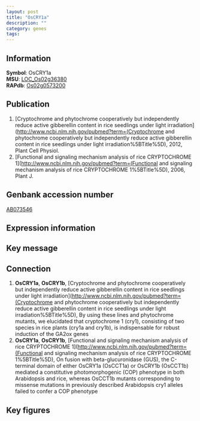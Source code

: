 ```yaml
---
layout: post
title: "OsCRY1a"
description: ""
category: genes
tags: 
---
```


## Information
__Symbol__: OsCRY1a  
__MSU__: [LOC_Os02g36380](http://rice.plantbiology.msu.edu/cgi-bin/ORF_infopage.cgi?orf=LOC_Os02g36380)  
__RAPdb__: [Os02g0573200](http://rapdb.dna.affrc.go.jp/viewer/gbrowse_details/irgsp1?name=Os02g0573200)  

## Publication
1. [Cryptochrome and phytochrome cooperatively but independently reduce active gibberellin content in rice seedlings under light irradiation](http://www.ncbi.nlm.nih.gov/pubmed?term=(Cryptochrome and phytochrome cooperatively but independently reduce active gibberellin content in rice seedlings under light irradiation%5BTitle%5D), 2012, Plant Cell Physiol.
2. [Functional and signaling mechanism analysis of rice CRYPTOCHROME 1](http://www.ncbi.nlm.nih.gov/pubmed?term=(Functional and signaling mechanism analysis of rice CRYPTOCHROME 1%5BTitle%5D), 2006, Plant J.

## Genbank accession number
[AB073546](http://www.ncbi.nlm.nih.gov/nuccore/AB073546)

## Expression information

## Key message

## Connection
1. __OsCRY1a__, __OsCRY1b__, [Cryptochrome and phytochrome cooperatively but independently reduce active gibberellin content in rice seedlings under light irradiation](http://www.ncbi.nlm.nih.gov/pubmed?term=(Cryptochrome and phytochrome cooperatively but independently reduce active gibberellin content in rice seedlings under light irradiation%5BTitle%5D),  By using these lines and phytochrome mutants, we elucidated that cryptochrome 1 (cry1), consisting of two species in rice plants (cry1a and cry1b), is indispensable for robust induction of the GA2ox genes
2. __OsCRY1a__, __OsCRY1b__, [Functional and signaling mechanism analysis of rice CRYPTOCHROME 1](http://www.ncbi.nlm.nih.gov/pubmed?term=(Functional and signaling mechanism analysis of rice CRYPTOCHROME 1%5BTitle%5D),  On fusion with beta-glucuronidase (GUS), the C-terminal domain of either OsCRY1a (OsCCT1a) or OsCRY1b (OsCCT1b) mediated a constitutive photomorphogenic (COP) phenotype in both Arabidopsis and rice, whereas OsCCT1b mutants corresponding to missense mutations in previously described Arabidopsis cry1 alleles failed to confer a COP phenotype

## Key figures


